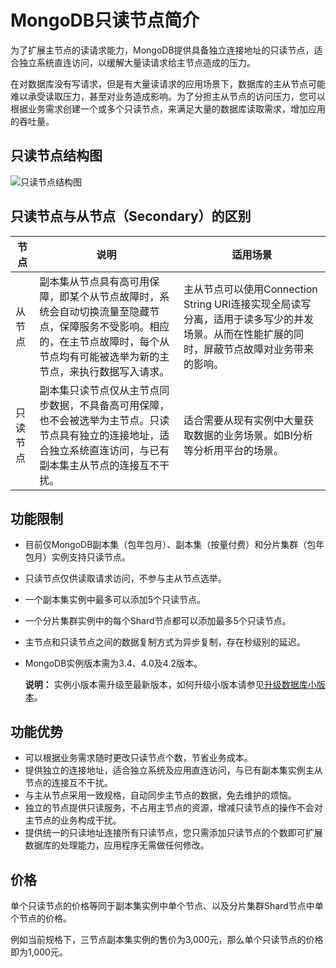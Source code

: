 # MongoDB只读节点简介

为了扩展主节点的读请求能力，MongoDB提供具备独立连接地址的只读节点，适合独立系统直连访问，以缓解大量读请求给主节点造成的压力。

在对数据库没有写请求，但是有大量读请求的应用场景下，数据库的主从节点可能难以承受读取压力，甚至对业务造成影响。为了分担主从节点的访问压力，您可以根据业务需求创建一个或多个只读节点，来满足大量的数据库读取需求，增加应用的吞吐量。

## 只读节点结构图

![只读节点结构图](https://static-aliyun-doc.oss-accelerate.aliyuncs.com/assets/img/zh-CN/9394087951/p94806.png)

## 只读节点与从节点（Secondary）的区别

|节点|说明|适用场景|
|--|--|----|
|从节点|副本集从节点具有高可用保障，即某个从节点故障时，系统会自动切换流量至隐藏节点，保障服务不受影响。相应的，在主节点故障时，每个从节点均有可能被选举为新的主节点，来执行数据写入请求。|主从节点可以使用Connection String URI连接实现全局读写分离，适用于读多写少的并发场景。从而在性能扩展的同时，屏蔽节点故障对业务带来的影响。|
|只读节点|副本集只读节点仅从主节点同步数据，不具备高可用保障，也不会被选举为主节点。只读节点具有独立的连接地址，适合独立系统直连访问，与已有副本集主从节点的连接互不干扰。|适合需要从现有实例中大量获取数据的业务场景。如BI分析等分析用平台的场景。|

## 功能限制

-   目前仅MongoDB副本集（包年包月）、副本集（按量付费）和分片集群（包年包月）实例支持只读节点。
-   只读节点仅供读取请求访问，不参与主从节点选举。
-   一个副本集实例中最多可以添加5个只读节点。
-   一个分片集群实例中的每个Shard节点都可以添加最多5个只读节点。
-   主节点和只读节点之间的数据复制方式为异步复制，存在秒级别的延迟。
-   MongoDB实例版本需为3.4、4.0及4.2版本。

    **说明：** 实例小版本需升级至最新版本，如何升级小版本请参见[升级数据库小版本](~~90666~~)。


## 功能优势

-   可以根据业务需求随时更改只读节点个数，节省业务成本。
-   提供独立的连接地址，适合独立系统及应用直连访问，与已有副本集实例主从节点的连接互不干扰。
-   与主从节点采用一致规格，自动同步主节点的数据，免去维护的烦恼。
-   独立的节点提供只读服务，不占用主节点的资源，增减只读节点的操作不会对主节点的业务构成干扰。
-   提供统一的只读地址连接所有只读节点，您只需添加只读节点的个数即可扩展数据库的处理能力，应用程序无需做任何修改。

## 价格

单个只读节点的价格等同于副本集实例中单个节点、以及分片集群Shard节点中单个节点的价格。

例如当前规格下，三节点副本集实例的售价为3,000元，那么单个只读节点的价格即为1,000元。

